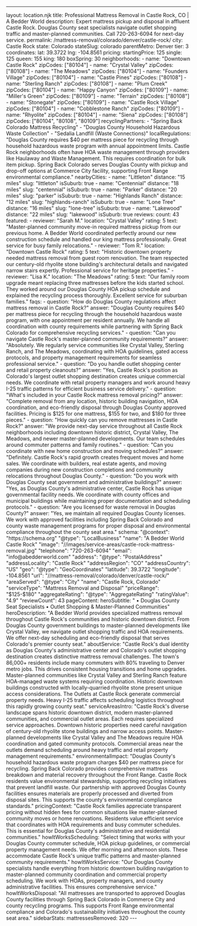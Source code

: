 ---
layout: location.njk
title: Professional Mattress Removal in Castle Rock, CO | A Bedder World
description: Expert mattress pickup and disposal in affluent Castle Rock. Douglas County seat specialists navigate outlet shopping traffic and master-planned communities. Call 720-263-6094 for next-day service.
permalink: /mattress-removal/colorado/denver/castle-rock/
city: Castle Rock state: Colorado stateSlug: colorado parentMetro: Denver tier: 3 coordinates: lat: 39.3722 lng: -104.8561 pricing: startingPrice: 125 single: 125 queen: 155 king: 180 boxSpring: 30 neighborhoods: - name: "Downtown Castle Rock" zipCodes: ["80104"] - name: "Crystal Valley" zipCodes: ["80108"] - name: "The Meadows" zipCodes: ["80104"] - name: "Founders Village" zipCodes: ["80104"] - name: "Castle Pines" zipCodes: ["80108"] - name: "Sterling Ranch" zipCodes: ["80108"] - name: "Plum Creek" zipCodes: ["80104"] - name: "Happy Canyon" zipCodes: ["80109"] - name: "Miller's Green" zipCodes: ["80109"] - name: "Terrain" zipCodes: ["80108"] - name: "Stonegate" zipCodes: ["80109"] - name: "Castle Rock Village" zipCodes: ["80104"] - name: "Cobblestone Ranch" zipCodes: ["80109"] - name: "Rhyolite" zipCodes: ["80104"] - name: "Siena" zipCodes: ["80108"] zipCodes: ["80104", "80108", "80109"] recyclingPartners: - "Spring Back Colorado Mattress Recycling" - "Douglas County Household Hazardous Waste Collection" - "Sedalia Landfill (Waste Connections)" localRegulations: "Douglas County requires $40 per mattress piece for recycling through household hazardous waste program with annual appointment limits. Castle Rock neighborhoods often have HOA waste management through providers like Haulaway and Waste Management. This requires coordination for bulk item pickup. Spring Back Colorado serves Douglas County with pickup and drop-off options at Commerce City facility, supporting Front Range environmental compliance." nearbyCities: - name: "Littleton" distance: "15 miles" slug: "littleton" isSuburb: true - name: "Centennial" distance: "18 miles" slug: "centennial" isSuburb: true - name: "Parker" distance: "20 miles" slug: "parker" isSuburb: true - name: "Highlands Ranch" distance: "12 miles" slug: "highlands-ranch" isSuburb: true - name: "Lone Tree" distance: "16 miles" slug: "lone-tree" isSuburb: true - name: "Lakewood" distance: "22 miles" slug: "lakewood" isSuburb: true reviews: count: 43 featured: - reviewer: "Sarah M." location: "Crystal Valley" rating: 5 text: "Master-planned community move-in required mattress pickup from our previous home. A Bedder World coordinated perfectly around our new construction schedule and handled our king mattress professionally. Great service for busy family relocations." - reviewer: "Tom R." location: "Downtown Castle Rock" rating: 5 text: "Historic downtown property needed mattress removal from guest room renovation. The team respected our century-old rhyolite stone building's architectural details and navigated narrow stairs expertly. Professional service for heritage properties." - reviewer: "Lisa K." location: "The Meadows" rating: 5 text: "Our family room upgrade meant replacing three mattresses before the kids started school. They worked around our Douglas County HOA pickup schedule and explained the recycling process thoroughly. Excellent service for suburban families." faqs: - question: "How do Douglas County regulations affect mattress removal in Castle Rock?" answer: "Douglas County requires $40 per mattress piece for recycling through the household hazardous waste program, with one appointment per resident annually. We handle all coordination with county requirements while partnering with Spring Back Colorado for comprehensive recycling services." - question: "Can you navigate Castle Rock's master-planned community requirements?" answer: "Absolutely. We regularly service communities like Crystal Valley, Sterling Ranch, and The Meadows, coordinating with HOA guidelines, gated access protocols, and property management requirements for seamless professional service." - question: "Do you handle outlet shopping center and retail property cleanouts?" answer: "Yes, Castle Rock's position as Colorado's largest outlet shopping destination creates unique commercial needs. We coordinate with retail property managers and work around heavy I-25 traffic patterns for efficient business service delivery." - question: "What's included in your Castle Rock mattress removal pricing?" answer: "Complete removal from any location, historic building navigation, HOA coordination, and eco-friendly disposal through Douglas County approved facilities. Pricing is $125 for one mattress, $155 for two, and $180 for three pieces." - question: "How quickly can you remove mattresses in Castle Rock?" answer: "We provide next-day service throughout all Castle Rock neighborhoods including downtown historic district, Crystal Valley, The Meadows, and newer master-planned developments. Our team schedules around commuter patterns and family routines." - question: "Can you coordinate with new home construction and moving schedules?" answer: "Definitely. Castle Rock's rapid growth creates frequent moves and home sales. We coordinate with builders, real estate agents, and moving companies during new construction completions and community relocations throughout Douglas County." - question: "Do you work with Douglas County seat government and administrative buildings?" answer: "Yes, as Douglas County's administrative center, Castle Rock has unique governmental facility needs. We coordinate with county offices and municipal buildings while maintaining proper documentation and scheduling protocols." - question: "Are you licensed for waste removal in Douglas County?" answer: "Yes, we maintain all required Douglas County licenses. We work with approved facilities including Spring Back Colorado and county waste management programs for proper disposal and environmental compliance throughout the county seat area." schema: "@context": "https://schema.org" "@type": "LocalBusiness" "name": "A Bedder World Castle Rock" "image": "//images/service-areas/castle-rock-mattress-removal.jpg" "telephone": "720-263-6094" "email": "info@abedderworld.com" "address": "@type": "PostalAddress" "addressLocality": "Castle Rock" "addressRegion": "CO" "addressCountry": "US" "geo": "@type": "GeoCoordinates" "latitude": 39.3722 "longitude": -104.8561 "url": "//mattress-removal/colorado/denver/castle-rock/" "areaServed": "@type": "City" "name": "Castle Rock, Colorado" "serviceType": "Mattress Removal and Disposal" "priceRange": "$125-$180" "aggregateRating": "@type": "AggregateRating" "ratingValue": "4.9" "reviewCount": 43 pageContent: heroSubtitle: " • Douglas County Seat Specialists • Outlet Shopping & Master-Planned Communities" heroDescription: "A Bedder World provides specialized mattress removal throughout Castle Rock's communities and historic downtown district. From Douglas County government buildings to master-planned developments like Crystal Valley, we navigate outlet shopping traffic and HOA requirements. We offer next-day scheduling and eco-friendly disposal that serves Colorado's premier county seat." aboutService: "Castle Rock's dual identity as Douglas County's administrative center and Colorado's outlet shopping destination creates distinctive mattress removal challenges. The town's 86,000+ residents include many commuters with 80% traveling to Denver metro jobs. This drives consistent housing transitions and home upgrades. Master-planned communities like Crystal Valley and Sterling Ranch feature HOA-managed waste systems requiring coordination. Historic downtown buildings constructed with locally-quarried rhyolite stone present unique access considerations. The Outlets at Castle Rock generate commercial property needs. Heavy I-25 traffic affects scheduling logistics throughout this rapidly growing county seat." serviceAreasIntro: "Castle Rock's diverse landscape spans historic downtown district, modern master-planned communities, and commercial outlet areas. Each requires specialized service approaches. Downtown historic properties need careful navigation of century-old rhyolite stone buildings and narrow access points. Master-planned developments like Crystal Valley and The Meadows require HOA coordination and gated community protocols. Commercial areas near the outlets demand scheduling around heavy traffic and retail property management requirements." environmentalImpact: "Douglas County's household hazardous waste program charges $40 per mattress piece for recycling. Spring Back Colorado provides comprehensive mattress breakdown and material recovery throughout the Front Range. Castle Rock residents value environmental stewardship, supporting recycling initiatives that prevent landfill waste. Our partnership with approved Douglas County facilities ensures materials are properly processed and diverted from disposal sites. This supports the county's environmental compliance standards." pricingContext: "Castle Rock families appreciate transparent pricing without hidden fees for common situations like master-planned community moves or home renovations. Residents value efficient service that coordinates with HOA requirements and busy commuter schedules. This is essential for Douglas County's administrative and residential communities." howItWorksScheduling: "Select timing that works with your Douglas County commuter schedule, HOA pickup guidelines, or commercial property management needs. We offer morning and afternoon slots. These accommodate Castle Rock's unique traffic patterns and master-planned community requirements." howItWorksService: "Our Douglas County specialists handle everything from historic downtown building navigation to master-planned community coordination and commercial property scheduling. We work with HOAs, property managers, and county administrative facilities. This ensures comprehensive service." howItWorksDisposal: "All mattresses are transported to approved Douglas County facilities through Spring Back Colorado in Commerce City and county recycling programs. This supports Front Range environmental compliance and Colorado's sustainability initiatives throughout the county seat area." sidebarStats: mattressesRemoved: 320 ---